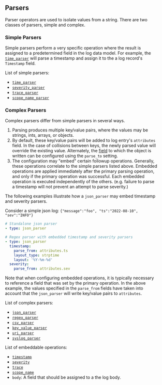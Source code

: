 ## Parsers

Parser operators are used to isolate values from a string. There are two classes of parsers, simple and complex.

### Simple Parsers

Simple parsers perform a very specific operation where the result is assigned to a predetermined field in the log data model.
For example, the [`time_parser`](../operators/time_parser.md) will parse a timestamp and assign it to the a log record's `Timestamp` field.

List of simple parsers:
- [`time_parser`](../operators/time_parser.md)
- [`severity_parser`](../operators/severity_parser.md)
- [`trace_parser`](../operators/trace_parser.md)
- [`scope_name_parser`](../operators/scope_name_parser.md)

### Complex Parsers

Complex parsers differ from simple parsers in several ways.
1. Parsing produces multiple key/value pairs, where the values may be strings, ints, arrays, or objects.
2. By default, these key/value pairs will be added to log entry's `attributes` field. In the case of collisions between keys, the newly parsed value will override the existing value. Alternately, the [field](../types/field.md) to which the object is written can be configured using the `parse_to` setting.
3. The configuration may "embed" certain followup operations. Generally, these operations correlate to the simple parsers listed above. Embedded operations are applied immediately after the primary parsing operation, and only if the primary operation was successful. Each embedded operation is executed independently of the others. (e.g. failure to parse a timestamp will not prevent an attempt to parse severity.)

The following examples illustrate how a `json_parser` may embed timestamp and severity parsers.

Consider a simple json log: `{"message":"foo", "ts":"2022-08-10", "sev":"INFO"}`

```yaml
# Standalone json parser
- type: json_parser

# Regex parser with embedded timestamp and severity parsers
- type: json_parser
  timestamp:
    parse_from: attributes.ts
    layout_type: strptime
    layout: '%Y-%m-%d'
  severity:
    parse_from: attributes.sev
```

Note that when configuring embedded operations, it is typically necessary to reference a field that was set by the primary operation. In the above example, the values specified in the `parse_from` fields have taken into account that the `json_parser` will write key/value pairs to `attributes`.

List of complex parsers:
- [`json_parser`](../operators/json_parser.md)
- [`regex_parser`](../operators/regex_parser.md)
- [`csv_parser`](../operators/csv_parser.md)
- [`key_value_parser`](../operators/key_value_parser.md)
- [`uri_parser`](../operators/uri_parser.md)
- [`syslog_parser`](../operators/syslog_parser.md)

List of embeddable operations:
- [`timestamp`](./timestamp.md)
- [`severity`](./severity.md)
- [`trace`](./trace.md)
- [`scope_name`](./scope_name.md)
- `body`: A field that should be assigned to a the log body.
